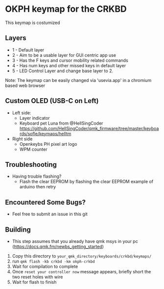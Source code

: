 # OKPH keymap for the CRKBD
This keymap is costumized
## Layers
- 1 - Default layer
- 2 - Aim to be a usable layer for GUI centric app use
- 3 - Has the F keys and cursor mobility related commands
- 4 - Has num keys and other missed keys in default layer
- 5 - LED Control Layer and change base layer to 2.

Note: The keymap can be easily changed via 'usevia.app' in a chromium based web browser

## Custom OLED (USB-C on Left)
- Left side:
    - Layer indicator
    - Keyboard pet Luna from @HellSingCoder <https://github.com/HellSingCoder/qmk_firmware/tree/master/keyboards/sofle/keymaps/helltm>
- Right side
    - Openkeybs PH pixel art logo
    - WPM counter

## Troubleshooting
- Having trouble flashing?
	* Flash the clear EEPROM by flashing the clear EEPROM example of arduino then retry

## Encountered Some Bugs?
- Feel free to submit an issue in this git

## Building
- This step assumes that you already have qmk msys in your pc (https://docs.qmk.fm/newbs_getting_started)
1. Copy this directory to `your_qmk_directory/keyboards/crkbd/keymaps/`
2. run `qmk flash -kb crkbd -km okph-crkbd`
3. Wait for compilation to complete
4. Once `reset your controller now` message appears, briefly short the two reset holes with wire
5. Wait for flash to finish